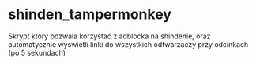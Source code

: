 # shinden_tampermonkey
Skrypt który pozwala korzystać z adblocka na shindenie, oraz automatycznie wyświetli linki do wszystkich odtwarzaczy przy odcinkach (po 5 sekundach)
